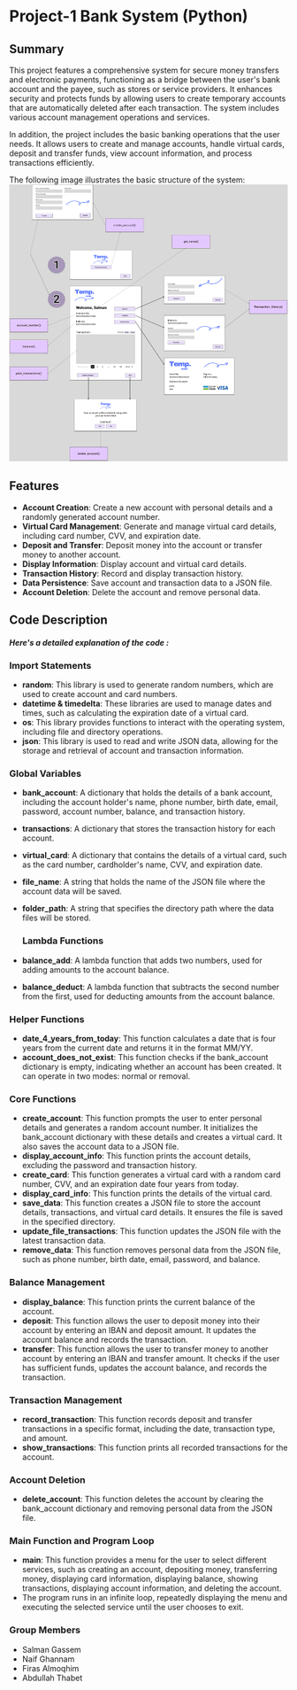 # Project-1 Bank System  (Python)
## Summary
This project features a comprehensive system for secure money transfers and electronic payments, functioning as a bridge between the user's bank account and the payee, such as stores or service providers. It enhances security and protects funds by allowing users to create temporary accounts that are automatically deleted after each transaction. The system includes various account management operations and services.

In addition, the project includes the basic banking operations that the user needs. It allows users to create and manage accounts, handle virtual cards, deposit and transfer funds, view account information, and process transactions efficiently.

The following image illustrates the basic structure of the system:
<img src="https://github.com/AbdullahSoli/Project-1/blob/2f02bebe7f8a246162c2dde9cb1f78c37307bdea/Temp.%20Bank.png" alt="Project Overview" width="800" height="500"/>
## Features
- __Account Creation__: Create a new account with personal details and a randomly generated account number.
- __Virtual Card Management__: Generate and manage virtual card details, including card number, CVV, and expiration date.
- __Deposit and Transfer__: Deposit money into the account or transfer money to another account.
- __Display Information__: Display account and virtual card details.
- __Transaction History__: Record and display transaction history.
- __Data Persistence__: Save account and transaction data to a JSON file.
- __Account Deletion__: Delete the account and remove personal data.
## Code Description
#### _Here's a detailed explanation of the code :_ 
### Import Statements
- __random__: This library is used to generate random numbers, which are used to create  account and card numbers.
- __datetime & timedelta__: These libraries are used to manage dates and times, such as calculating the expiration date of a virtual card.
- __os__: This library provides functions to interact with the operating system, including file and directory operations.
- __json__: This library is used to read and write JSON data, allowing for the storage and retrieval of account and transaction information.

### Global Variables
- __bank_account__: A dictionary that holds the details of a bank account, including the account holder's name, phone number, birth date, email, password, account number, balance, and transaction history.
- __transactions__: A dictionary that stores the transaction history for each account.
- __virtual_card__: A dictionary that contains the details of a virtual card, such as the card number, cardholder's name, CVV, and expiration date.
- __file_name__: A string that holds the name of the JSON file where the account data will be saved.
- __folder_path__: A string that specifies the directory path where the data files will be stored.

  ### Lambda Functions
- __balance_add__: A lambda function that adds two numbers, used for adding amounts to the account balance.
- __balance_deduct__: A lambda function that subtracts the second number from the first, used for deducting amounts from the account balance.

### Helper Functions
- __date_4_years_from_today__: This function calculates a date that is four years from the current date and returns it in the format MM/YY.
- __account_does_not_exist__: This function checks if the bank_account dictionary is empty, indicating whether an account has been created. It can operate in two modes: normal or removal.

### Core Functions
- __create_account__: This function prompts the user to enter personal details and generates a random account number. It initializes the bank_account dictionary with these details and creates a virtual card. It also saves the account data to a JSON file.
- __display_account_info__: This function prints the account details, excluding the password and transaction history.
- __create_card__: This function generates a virtual card with a random card number, CVV, and an expiration date four years from today.
- __display_card_info__: This function prints the details of the virtual card.
- __save_data__: This function creates a JSON file to store the account details, transactions, and virtual card details. It ensures the file is saved in the specified directory.
- __update_file_transactions__: This function updates the JSON file with the latest transaction data.
- __remove_data__: This function removes personal data from the JSON file, such as phone number, birth date, email, password, and balance.

### Balance Management
- __display_balance__: This function prints the current balance of the account.
- __deposit__: This function allows the user to deposit money into their account by entering an IBAN and deposit amount. It updates the account balance and records the transaction.
- __transfer__: This function allows the user to transfer money to another account by entering an IBAN and transfer amount. It checks if the user has sufficient funds, updates the account balance, and records the transaction.
### Transaction Management
- __record_transaction__: This function records deposit and transfer transactions in a specific format, including the date, transaction type, and amount.
- __show_transactions__: This function prints all recorded transactions for the account.
### Account Deletion
- __delete_account__: This function deletes the account by clearing the bank_account dictionary and removing personal data from the JSON file.
### Main Function and Program Loop
- __main__: This function provides a menu for the user to select different services, such as creating an account, depositing money, transferring money, displaying card information, displaying balance, showing transactions, displaying account information, and deleting the account.
- The program runs in an infinite loop, repeatedly displaying the menu and executing the selected service until the user chooses to exit.




### Group Members
- Salman Gassem
- Naif Ghannam
- Firas Almoqhim
- Abdullah Thabet
